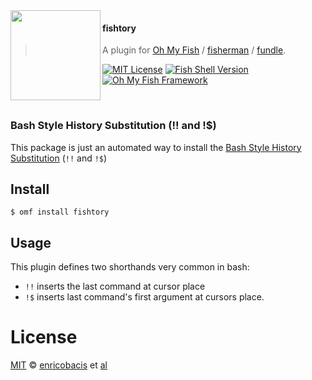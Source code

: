 <img src="https://cdn.rawgit.com/oh-my-fish/oh-my-fish/e4f1c2e0219a17e2c748b824004c8d0b38055c16/docs/logo.svg" align="left" width="144px" height="144px"/>

#### fishtory
> A plugin for [Oh My Fish][omf-link] / [fisherman][fisherman-link] / [fundle][fundle-link].

[![MIT License](https://img.shields.io/badge/license-MIT-007EC7.svg?style=flat-square)](/LICENSE)
[![Fish Shell Version](https://img.shields.io/badge/fish-v2.2.0-007EC7.svg?style=flat-square)](http://fishshell.com)
[![Oh My Fish Framework](https://img.shields.io/badge/Oh%20My%20Fish-Framework-007EC7.svg?style=flat-square)](https://www.github.com/oh-my-fish/oh-my-fish)

<br/>

### Bash Style History Substitution (!! and !$)

This package is just an automated way to install the
[Bash Style History Substitution][bash-history] (`!!` and `!$`)

## Install

```fish
$ omf install fishtory
```

## Usage

This plugin defines two shorthands very common in bash:

* `!!` inserts the last command at cursor place
* `!$` inserts last command's first argument at cursors place.

# License

[MIT][mit] © [enricobacis][author] et [al][contributors]


[mit]:            http://opensource.org/licenses/MIT
[author]:         https://github.com/enricobacis
[contributors]:   https://github.com/enricobacis/pkg-fishtory/graphs/contributors
[omf-link]:       https://www.github.com/oh-my-fish/oh-my-fish
[fisherman-link]: http://fisherman.sh
[fundle-link]:    https://github.com/tuvistavie/fundle
[bash-history]:   https://github.com/fish-shell/fish-shell/wiki/Bash-Style-History-Substitution-(!!-and-!$)

[license-badge]:  https://img.shields.io/badge/license-MIT-007EC7.svg?style=flat-square
